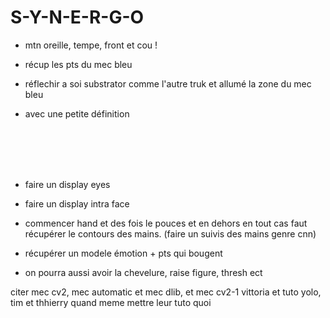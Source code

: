 # S-Y-N-E-R-G-O



- mtn oreille, tempe, front et cou ! 

- récup les pts du mec bleu

- réflechir a soi substrator comme l'autre truk et allumé la zone du mec bleu

- avec une petite définition




<br><br><br><br>

- faire un display eyes

- faire un display intra face

- commencer hand et des fois le pouces et en dehors en tout cas faut récupérer le contours des mains. (faire un suivis des mains genre cnn)

- récupérer un modele émotion + pts qui bougent

- on pourra aussi avoir la chevelure, raise figure, thresh ect












citer mec cv2, mec automatic et mec dlib, et mec cv2-1 vittoria et tuto yolo, tim et thhierry quand meme mettre leur tuto quoi
